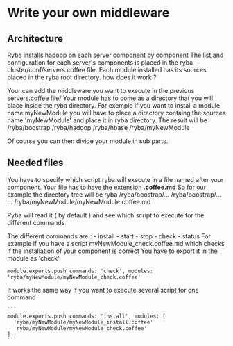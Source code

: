 #  Write your own middleware

##  Architecture

Ryba installs hadoop on each server component by component
The list and configuration for each server's components is placed in the ryba-cluster/conf/servers.coffee file.
Each module installed has its sources placed in the ryba root directory.
how does it work ?

Your can add the middleware you want to execute in the previous servers.coffee file/
Your module has to come as a directory that you will place inside the ryba directory.
For exemple if you want to install a module name myNewModule you will have to place a directory containg the sources
name 'myNewModule' and place it in ryba directory.
The result will be /ryba/boostrap
				   /ryba/hadoop
				   /ryba/hbase
				   /ryba/myNewModule

Of course you can then divide your module in sub parts.

##  Needed files
You have to specify which script ryba will execute in a file named after your component.
Your file has to have the extension **.coffee.md**
So for our example the directory tree will be ryba
					/ryba/boostrap/...
					/ryba/boostrap/...
					...
					/ryba/myNewModule/myNewModule.coffee.md				   

Ryba will read it ( by default ) and see which script to execute for the different commands 

The different commands are : - install
							 - start
							 - stop
							 - check
							 - status
 For example if you have a script myNewModule_check.coffee.md which checks if the installation of your component is correct
 You have to export it in the module as 'check'  

   ```
   module.exports.push commands: 'check', modules: 'ryba/myNewModule/myNewModule_check.coffee'
   ```
 It works the same way if you want to execute several script for one command

    ```
    module.exports.push commands: 'install', modules: [
      'ryba/myNewModule/myNewModule_install.coffee'
      'ryba/myNewModule/myNewModule_check.coffee'
    ]
    ```


